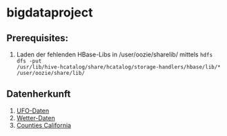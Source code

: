 # bigdataproject
## Prerequisites:

1. Laden der fehlenden HBase-Libs in /user/oozie/sharelib/ mittels <code>hdfs dfs -put  /usr/lib/hive-hcatalog/share/hcatalog/storage-handlers/hbase/lib/* /user/oozie/share/lib/</code>


## Datenherkunft
1. [UFO-Daten](http://www.nuforc.org/webreports.html) 
2. [Wetter-Daten](http://www.ipm.ucdavis.edu/WEATHER/index.html)
3. [Counties California](http://www.counties.org/cities-within-each-county)
